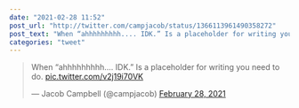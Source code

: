 ```yaml
---
date: "2021-02-28 11:52"
post_url: "http://twitter.com/campjacob/status/1366113961490358272"
post_text: "When “ahhhhhhhhh.... IDK.” Is a placeholder for writing you need to do. https://t.co/v2j19i70VK"
categories: "tweet"
---
```


<blockquote class="twitter-tweet"><p lang="en" dir="ltr">When “ahhhhhhhhh.... IDK.” Is a placeholder for writing you need to do. <a href="https://t.co/v2j19i70VK">pic.twitter.com/v2j19i70VK</a></p>&mdash; Jacob Campbell (@campjacob) <a href="https://twitter.com/campjacob/status/1366113961490358272?ref_src=twsrc%5Etfw">February 28, 2021</a></blockquote> <script async src="https://platform.twitter.com/widgets.js" charset="utf-8"></script> 
